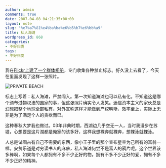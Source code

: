 ```yaml
---
author: admin
comments: true
date: 2007-04-08 04:21:35+00:00
layout: note
slug: '%e7%a7%81%e4%ba%ba%e6%b5%b7%e6%bb%a9'
title: 私人海滩
wordpress_id: 868
categories:
- 不好归类
tags:
- 不好归类
---
```


我在[Flickr上建了一个群体相册](http://www.flickr.com/groups/61905193@N00/pool/)，专门收集各种禁止标志。好久没上去看了，今天在里面发现了这样一张照片。

![PRIVATE BEACH](http://farm1.static.flickr.com/91/234164774_f03ea615ea.jpg?v=0)

标志上写着：私人海滩，严禁闯入。第一次知道海滩也可以私有化。不知道这是哪个颁布过物权法的国家的事，但这张照片确实令人发笑。迷信资本主义的家伙总是幻想把整个地球全部私有，对外宣称这样才能做到产权明晰，效率至上，实际上无非是为了满足个人的贪欲而已。

这种春秋大梦我也做过。03年非典时期，西湖边几乎空无一人，当时我漫步在苏堤，心想要是这片湖都是俺家的该多好，这样我想裸奔就裸奔，想裸泳就裸泳。

人总是试图占有自己不需要的东西，像小王子里的那个宣布星空为己所有的富翁一样。安贫乐道是对穷读书人的麻痹，私人海滩何尝不是富人的鸦片呢。这个世界该多棒啊，如果每个人都拥有不多不少正好的物，拥有不多不少正好的爱，拥有不多不少正好的精神。
